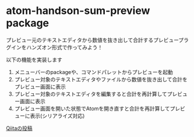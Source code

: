 # atom-handson-sum-preview package

プレビュー元のテキストエディタから数値を抜き出して合計するプレビュープラグインをハンズオン形式で作ってみよう！

以下の機能を実装します

1. メニューバーのpackageや、コマンドパレットからプレビューを起動
2. プレビュー対象のテキストエディタやファイルから数値を抜き出して合計をプレビュー画面に表示
3. プレビュー対象のテキストエディタを編集すると合計を再計算してプレビュー画面に表示
4. プレビュー画面を開いた状態でAtomを開き直すと合計を再計算してプレビューに表示(シリアライズ対応)

[Qiitaの投稿](http://qiita.com/geek_duck/items/654919124d24fa74a0d3)